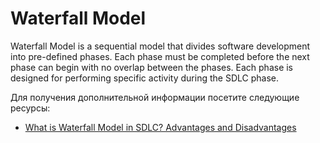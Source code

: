 # Waterfall Model

Waterfall Model is a sequential model that divides software development into pre-defined phases. Each phase must be completed before the next phase can begin with no overlap between the phases. Each phase is designed for performing specific activity during the SDLC phase.

Для получения дополнительной информации посетите следующие ресурсы:

- [What is Waterfall Model in SDLC? Advantages and Disadvantages](https://www.guru99.com/what-is-sdlc-or-waterfall-model.html)
